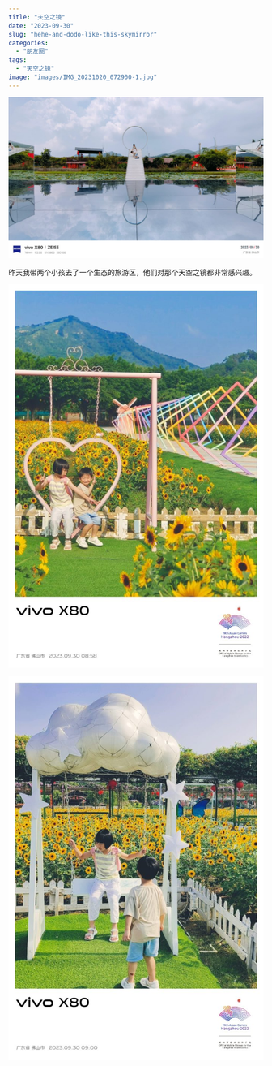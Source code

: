 ```yaml
---
title: "天空之镜"
date: "2023-09-30"
slug: "hehe-and-dodo-like-this-skymirror"
categories: 
  - "朋友圈"
tags: 
  - "天空之镜"
image: "images/IMG_20231020_072900-1.jpg"
---
```


![](images/IMG_20231020_075413-1024x647.jpg)

昨天我带两个小孩去了一个生态的旅游区，他们对那个天空之镜都非常感兴趣。


![](images/IMG_20231020_075222-683x1024.jpg)

![](images/IMG_20231020_075139-683x1024.jpg)